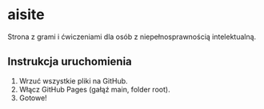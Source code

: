 # aisite

Strona z grami i ćwiczeniami dla osób z niepełnosprawnością intelektualną.

## Instrukcja uruchomienia
1. Wrzuć wszystkie pliki na GitHub.
2. Włącz GitHub Pages (gałąź main, folder root).
3. Gotowe!